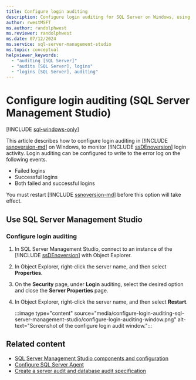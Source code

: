 ```yaml
---
title: Configure login auditing
description: Configure login auditing for SQL Server on Windows, using SSMS.
author: rwestMSFT
ms.author: randolphwest
ms.reviewer: randolphwest
ms.date: 07/12/2024
ms.service: sql-server-management-studio
ms.topic: conceptual
helpviewer_keywords:
  - "auditing [SQL Server]"
  - "audits [SQL Server], logins"
  - "logins [SQL Server], auditing"
---
```


# Configure login auditing (SQL Server Management Studio)

[!INCLUDE [sql-windows-only](includes/applies-to-version/sql-windows-only.md)]

This article describes how to configure login auditing in [!INCLUDE [ssnoversion-md](includes/ssnoversion-md.md)] on Windows, to monitor [!INCLUDE [ssDEnoversion](includes/ssdenoversion-md.md)] login activity. Login auditing can be configured to write to the error log on the following events. 

- Failed logins
- Successful logins
- Both failed and successful logins

You must restart [!INCLUDE [ssnoversion-md](includes/ssnoversion-md.md)] before this option will take effect.

## <a id="SSMSProcedure"></a> Use SQL Server Management Studio

### Configure login auditing

1. In SQL Server Management Studio, connect to an instance of the [!INCLUDE [ssDEnoversion](includes/ssdenoversion-md.md)] with Object Explorer.

1. In Object Explorer, right-click the server name, and then select **Properties**.

1. On the **Security** page, under **Login** auditing, select the desired option and close the **Server Properties** page.

1. In Object Explorer, right-click the server name, and then select **Restart**.

    :::image type="content" source="media/configure-login-auditing-sql-server-management-studio/configure-login-auditing-window.png" alt-text="Screenshot of the configure login audit window.":::

## Related content

- [SQL Server Management Studio components and configuration](tutorials/ssms-configuration.md)
- [Configure SQL Server Agent](agent/configure-sql-server-agent.md)
- [Create a server audit and database audit specification](/sql/relational-databases/security/auditing/create-a-server-audit-and-database-audit-specification)
